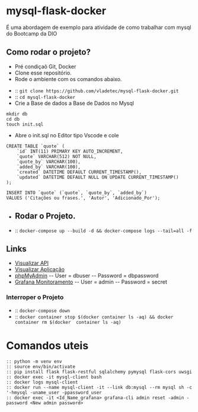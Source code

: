 # mysql-flask-docker
É uma abordagem de exemplo para atividade de como trabalhar com mysql do Bootcamp da DIO

## Como rodar o projeto?
* Pré condiçaõ Git, Docker
* Clone esse repositório.
* Rode o ambiente com os comandos abaixo.
- :: `git clone https://github.com/vladetec/mysql-flask-docker.git`
- :: `cd mysql-flask-docker`
- Crie a Base de dados a Base de Dados no Mysql
```
mkdir db
cd db
touch init.sql
```
- Abre o init.sql no Editor tipo Vscode e cole
```
CREATE TABLE `quote` (
    `id` INT(11) PRIMARY KEY AUTO_INCREMENT,
    `quote` VARCHAR(512) NOT NULL,
    `quote_by` VARCHAR(100),
    `added_by` VARCHAR(100),
    `created` DATETIME DEFAULT CURRENT_TIMESTAMP(),
    `updated` DATETIME DEFAULT NULL ON UPDATE CURRENT_TIMESTAMP()
);

INSERT INTO `quote` (`quote`, `quote_by`, `added_by`)
VALUES ('Citações ou frases.', 'Autor', 'Adicionado_Por');
```
- ## Rodar o Projeto.
- :: `docker-compose up --build -d && docker-compose logs --tail=all -f`

## Links
* [Visualizar API](http://localhost:8000/)
* [Visualizar Aplicação](http://localhost:8001/)
* [phpMyAdmin](http://localhost:8080/)
-- User = dbuser
-- Password = dbpassword
* [Grafana Monitoramento](http://localhost:9878/login)
-- User = admin
-- Password = secret

### Interroper o Projeto
- :: `docker-compose down`
- :: `docker container stop $(docker container ls -aq) && docker container rm $(docker  container ls -aq)`

# Comandos uteis
```
:: python -m venv env
:: source env/bin/activate
:: pip install flask flask-restful sqlalchemy pymysql flask-cors uwsgi
:: docker exec -it mysql-client bash
:: docker logs mysql-client
:: docker run --name mysql-client -it --link db:mysql --rm mysql sh -c '-hmysql -uname_user -ppassword_user
:: docker exec -it <Id_Name_grafana> grafana-cli admin reset -admin -password <New admin password>
```
